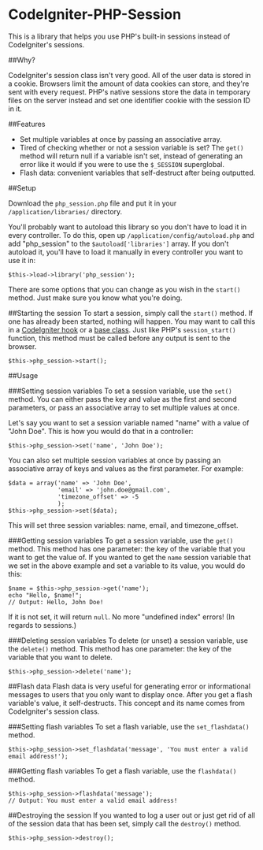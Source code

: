 CodeIgniter-PHP-Session
=======================

This is a library that helps you use PHP's built-in sessions instead of CodeIgniter's sessions.

##Why?

CodeIgniter's session class isn't very good. All of the user data is stored in a cookie. Browsers limit the amount of data cookies can store, and they're sent with every request. PHP's native sessions store the data in temporary files on the server instead and set one identifier cookie with the session ID in it.

##Features
- Set multiple variables at once by passing an associative array.
- Tired of checking whether or not a session variable is set? The `get()` method will return null if a variable isn't set, instead of generating an error like it would if you were to use the `$_SESSION` superglobal.
- Flash data: convenient variables that self-destruct after being outputted.

##Setup

Download the `php_session.php` file and put it in your `/application/libraries/` directory. 

You'll probably want to autoload this library so you don't have to load it in every controller. To do this, open up `/application/config/autoload.php` and add "php_session" to the `$autoload['libraries']` array. If you don't autoload it, you'll have to load it manually in every controller you want to use it in:

```
$this->load->library('php_session');
```

There are some options that you can change as you wish in the `start()` method. Just make sure you know what you're doing.

##Starting the session
To start a session, simply call the `start()` method. If one has already been started, nothing will happen. You may want to call this in a [CodeIgniter hook](http://ellislab.com/codeigniter/user-guide/general/hooks.html) or a [base class](http://philsturgeon.co.uk/blog/2010/02/CodeIgniter-Base-Classes-Keeping-it-DRY). Just like PHP's `session_start()` function, this method must be called before any output is sent to the browser.

```
$this->php_session->start();
```

##Usage

###Setting session variables
To set a session variable, use the `set()` method. You can either pass the key and value as the first and second parameters, or pass an associative array to set multiple values at once.

Let's say you want to set a session variable named "name" with a value of "John Doe". This is how you would do that in a controller:

```
$this->php_session->set('name', 'John Doe');
```

You can also set multiple session variables at once by passing an associative array of keys and values as the first parameter. For example:

```
$data = array('name' => 'John Doe',
              'email' => 'john.doe@gmail.com',
              'timezone_offset' => -5
              );
$this->php_session->set($data);
```

This will set three session variables: name, email, and timezone_offset.


###Getting session variables
To get a session variable, use the `get()` method. This method has one parameter: the key of the variable that you want to get the value of. If you wanted to get the `name` session variable that we set in the above example and set a variable to its value, you would do this:

```
$name = $this->php_session->get('name');
echo "Hello, $name!";
// Output: Hello, John Doe!
```

If it is not set, it will return `null`. No more "undefined index" errors! (In regards to sessions.)

###Deleting session variables
To delete (or unset) a session variable, use the `delete()` method. This method has one parameter: the key of the variable that you want to delete.

```
$this->php_session->delete('name');
```

##Flash data
Flash data is very useful for generating error or informational messages to users that you only want to display once. After you get a flash variable's value, it self-destructs. This concept and its name comes from CodeIgniter's session class.

###Setting flash variables
To set a flash variable, use the `set_flashdata()` method. 

```
$this->php_session->set_flashdata('message', 'You must enter a valid email address!');
```

###Getting flash variables
To get a flash variable, use the `flashdata()` method.

```
$this->php_session->flashdata('message');
// Output: You must enter a valid email address!
```

##Destroying the session
If you wanted to log a user out or just get rid of all of the session data that has been set, simply call the `destroy()` method.

```
$this->php_session->destroy();
```

